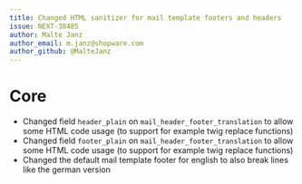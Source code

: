```yaml
---
title: Changed HTML sanitizer for mail template footers and headers
issue: NEXT-38485
author: Malte Janz
author_email: m.janz@shopware.com
author_github: @MalteJanz
---
```

# Core
* Changed field `header_plain` on `mail_header_footer_translation` to allow some HTML code usage (to support for example twig replace functions)
* Changed field `footer_plain` on `mail_header_footer_translation` to allow some HTML code usage (to support for example twig replace functions)
* Changed the default mail template footer for english to also break lines like the german version
